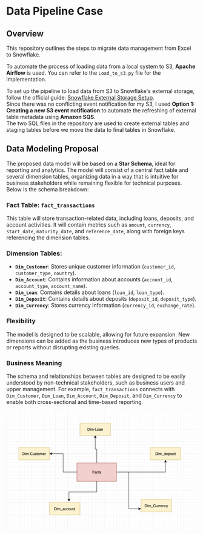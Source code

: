 # Data Pipeline Case

## Overview

This repository outlines the steps to migrate data management from Excel to Snowflake.

To automate the process of loading data from a local system to S3, **Apache Airflow** is used. You can refer to the `Load_to_s3.py` file for the implementation.

To set up the pipeline to load data from S3 to Snowflake's external storage, follow the official guide: [Snowflake External Storage Setup](https://docs.snowflake.com/en/user-guide/tables-external-s3).  
Since there was no conflicting event notification for my S3, I used **Option 1: Creating a new S3 event notification** to automate the refreshing of external table metadata using **Amazon SQS**.  
The two SQL files in the repository are used to create external tables and staging tables before we move the data to final tables in Snowflake.

## Data Modeling Proposal

The proposed data model will be based on a **Star Schema**, ideal for reporting and analytics. The model will consist of a central fact table and several dimension tables, organizing data in a way that is intuitive for business stakeholders while remaining flexible for technical purposes. Below is the schema breakdown:

### Fact Table: `fact_transactions`

This table will store transaction-related data, including loans, deposits, and account activities. It will contain metrics such as `amount`, `currency`, `start_date`, `maturity_date`, and `reference_date`, along with foreign keys referencing the dimension tables.

### Dimension Tables:

- **`Dim_Customer`**: Stores unique customer information (`customer_id`, `customer_type`, `country`).
- **`Dim_Account`**: Contains information about accounts (`account_id`, `account_type`, `account_name`).
- **`Dim_Loan`**: Contains details about loans (`loan_id`, `loan_type`).
- **`Dim_Deposit`**: Contains details about deposits (`deposit_id`, `deposit_type`).
- **`Dim_Currency`**: Stores currency information (`currency_id`, `exchange_rate`).

### Flexibility

The model is designed to be scalable, allowing for future expansion. New dimensions can be added as the business introduces new types of products or reports without disrupting existing queries.

### Business Meaning

The schema and relationships between tables are designed to be easily understood by non-technical stakeholders, such as business users and upper management. For example, `fact_transactions` connects with `Dim_Customer`, `Dim_Loan`, `Dim_Account`, `Dim_Deposit`, and `Dim_Currency` to enable both cross-sectional and time-based reporting.

![Image Description](https://github.com/MinaBadri/data-pipeline-case/blob/main/DataModel.png)

